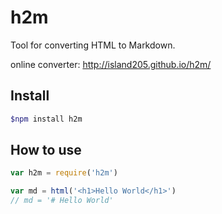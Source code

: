# h2m

Tool for converting HTML to Markdown.

online converter: http://island205.github.io/h2m/

## Install

```bash
$npm install h2m
```
## How to use

```javascript
var h2m = require('h2m')

var md = html('<h1>Hello World</h1>')
// md = '# Hello World'
```
